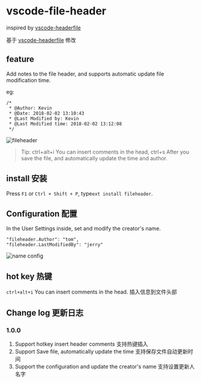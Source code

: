 # vscode-file-header

inspired by [vscode-headerfile](https://github.com/zhaopengme/vscode-fileheader)

基于 [vscode-headerfile](https://github.com/zhaopengme/vscode-fileheader) 修改

## feature

Add notes to the file header, and supports automatic update file modification time.

eg:

```
/*
 * @Author: Kevin
 * @Date: 2018-02-02 13:10:43
 * @Last Modified by: Kevin
 * @Last Modified time: 2018-02-02 13:12:08
 */
```

![fileheader](https://github.com/zhaopengme/vscode-fileheader/raw/master/fileheader.gif)

> Tip: ctrl+alt+i You can insert comments in the head, ctrl+s After you save the file, and automatically update the time and author.

## install 安装

Press `F1` or `Ctrl + Shift + P`, type`ext install fileheader`.

## Configuration 配置

In the User Settings inside, set and modify the creator's name.

```
"fileheader.Author": "tom",
"fileheader.LastModifiedBy": "jerry"
```

![name config](https://github.com/zhaopengme/vscode-fileheader/raw/master/name.jpg)

## hot key 热键

`ctrl+alt+i` You can insert comments in the head. 插入信息到文件头部

## Change log 更新日志

### 1.0.0

1. Support hotkey insert header comments 支持热键插入
2. Support Save file, automatically update the time 支持保存文件自动更新时间
3. Support the configuration and update the creator's name 支持设置更新人名字
